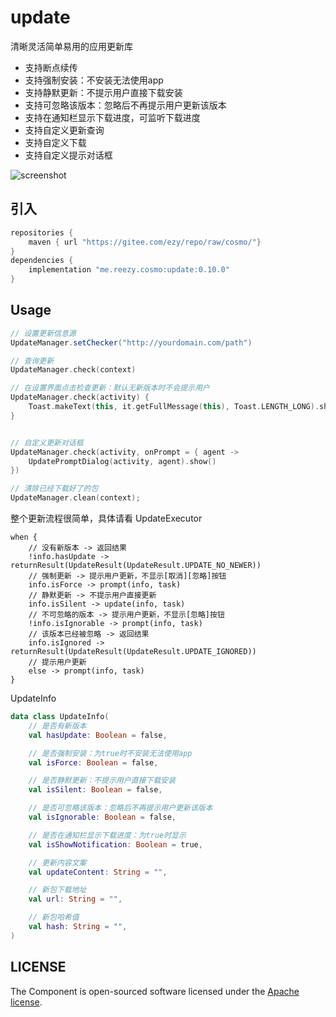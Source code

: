 # update

清晰灵活简单易用的应用更新库


- 支持断点续传
- 支持强制安装：不安装无法使用app
- 支持静默更新：不提示用户直接下载安装
- 支持可忽略该版本：忽略后不再提示用户更新该版本
- 支持在通知栏显示下载进度，可监听下载进度
- 支持自定义更新查询
- 支持自定义下载
- 支持自定义提示对话框

![screenshot](screenshot.png)

## 引入

``` groovy
repositories {
    maven { url "https://gitee.com/ezy/repo/raw/cosmo/"}
}
dependencies {
    implementation "me.reezy.cosmo:update:0.10.0"
}
```

## Usage

``` java
// 设置更新信息源
UpdateManager.setChecker("http://yourdomain.com/path")
```

``` kotlin
// 查询更新
UpdateManager.check(context)
```

``` kotlin
// 在设置界面点击检查更新：默认无新版本时不会提示用户
UpdateManager.check(activity) {
    Toast.makeText(this, it.getFullMessage(this), Toast.LENGTH_LONG).show()
}
```

``` kotlin 

// 自定义更新对话框
UpdateManager.check(activity, onPrompt = { agent ->
    UpdatePromptDialog(activity, agent).show()
})
```

``` kotlin
// 清除已经下载好了的包
UpdateManager.clean(context);
```

整个更新流程很简单，具体请看 UpdateExecutor

```
when {
    // 没有新版本 -> 返回结果
    !info.hasUpdate -> returnResult(UpdateResult(UpdateResult.UPDATE_NO_NEWER))
    // 强制更新 -> 提示用户更新，不显示[取消][忽略]按钮
    info.isForce -> prompt(info, task)
    // 静默更新 -> 不提示用户直接更新
    info.isSilent -> update(info, task)
    // 不可忽略的版本 -> 提示用户更新，不显示[忽略]按钮
    !info.isIgnorable -> prompt(info, task)
    // 该版本已经被忽略 -> 返回结果
    info.isIgnored -> returnResult(UpdateResult(UpdateResult.UPDATE_IGNORED))
    // 提示用户更新
    else -> prompt(info, task)
}
```

UpdateInfo

```kotlin
data class UpdateInfo(
    // 是否有新版本
    val hasUpdate: Boolean = false,

    // 是否强制安装：为true时不安装无法使用app
    val isForce: Boolean = false,

    // 是否静默更新：不提示用户直接下载安装
    val isSilent: Boolean = false,

    // 是否可忽略该版本：忽略后不再提示用户更新该版本
    val isIgnorable: Boolean = false,

    // 是否在通知栏显示下载进度：为true时显示
    val isShowNotification: Boolean = true,

    // 更新内容文案
    val updateContent: String = "",

    // 新包下载地址
    val url: String = "",

    // 新包哈希值
    val hash: String = "",
)
```

## LICENSE

The Component is open-sourced software licensed under the [Apache license](LICENSE).